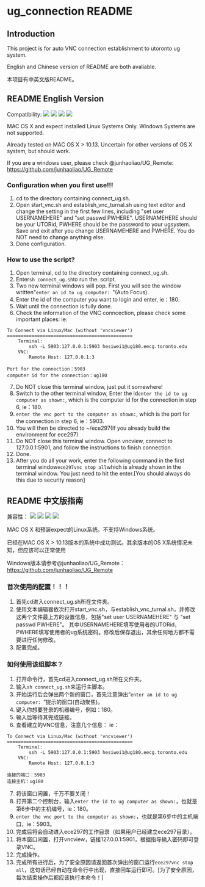 # ug_connection README

## Introduction
This project is for auto VNC connection establishment to utoronto ug system.


English and Chinese version of README are both avaliable. 

本项目有中英文版README。

## README English Version
Compatibility:
![](https://img.shields.io/badge/OS%20X-10.14-brightgreen.svg)
![](https://img.shields.io/badge/OS%20X-10.13-brightgreen.svg)
![](https://img.shields.io/badge/Script-sh-blue.svg)
![](https://img.shields.io/badge/License-MIT-blue.svg)

MAC OS X and expect installed Linux Systems Only. Windows Systems are not supported.

Already tested on MAC OS X > 10.13. Uncertain for other versions of OS X system, but should work.

If you are a windows user, please check @junhaoliao/UG_Remote:
https://github.com/junhaoliao/UG_Remote

### Configuration when you first use!!!
1. cd to the directory containing connect_ug.sh.
2. Open start_vnc.sh and establish_vnc_turnal.sh using text editor and change the setting in the first few lines, including "set user USERNAMEHERE" and "set passwd PWHERE". USERNAMEHERE should be your UTORid, PWHERE should be the password to your ugsystem. Save and exit after you change USERNAMEHERE and PWHERE. You do NOT need to change anything else.
3. Done configuration.

### How to use the script?
1. Open terminal, cd to the directory containing connect_ug.sh.
2. Enter```sh connect_ug.sh```to run the. script.
3. Two new terminal windows will pop. First you will see the window written"```enter an id to ug computer: ```"(Auto Focus).
4. Enter the id of the computer you want to login and enter, ie：180.
5. Wait until the connection is fully done.
6. Check the information of the VNC conncection, please check some important places:
ie:
```
To Connect via Linux/Mac (without 'vncviewer')
==============================================
	Terminal:
		ssh -L 5903:127.0.0.1:5903 hesiwei1@ug180.eecg.toronto.edu 
	VNC:
		Remote Host: 127.0.0.1:3

Port for the connection：5903
computer id for the connection：ug180
```
7. Do NOT close this terminal window, just put it somewhere!
8. Switch to the other terminal window, Enter the id```enter the id to ug computer as shown:```, which is the computer id for the connection in step 6, ie：180.
9. ```enter the vnc port to the computer as shown:```, which is the port for the connection in step 6, ie：5903.
10. You will then be directed to ~/ece297(If you already build the environment for ece297)
11. Do NOT close this terminal window. Open vncview, connect to 127.0.0.1:5901, and follow the instructions to finish connection.
12. Done.
13. After you do all your work, enter the following command in the first terminal window```ece297vnc stop all```which is already shown in the terminal window. You just need to hit the enter.[You should always do this due to security reason]


## README 中文版指南

兼容性：
![](https://img.shields.io/badge/OS%20X-10.14-brightgreen.svg)
![](https://img.shields.io/badge/OS%20X-10.13-brightgreen.svg)
![](https://img.shields.io/badge/Script-sh-blue.svg)
![](https://img.shields.io/badge/License-MIT-blue.svg)

MAC OS X 和预装expect的Linux系统。不支持Windows系统。

已经在MAC OS X > 10.13版本的系统中成功测试。其余版本的OS X系统情况未知，但应该可以正常使用

Windows版本请参考@junhaoliao/UG_Remote：
https://github.com/junhaoliao/UG_Remote

### 首次使用的配置！！！
1. 首先cd进入connect_ug.sh所在文件夹。
2. 使用文本编辑器依次打开start_vnc.sh，与establish_vnc_turnal.sh，并修改这两个文件最上方的设置信息，包括"set user USERNAMEHERE" 与 "set passwd PWHERE"。 其中USERNAMEHERE填写使用者的UTORid， PWHERE填写使用者的ug系统密码。修改后保存退出，其余任何地方都不需要进行任何修改。
3. 配置完成。

### 如何使用该组脚本？
1. 打开命令行，首先cd进入connect_ug.sh所在文件夹。
2. 输入```sh connect_ug.sh```来运行主脚本。
3. 开始运行后会弹出两个新的窗口，首先注意弹出“```enter an id to ug computer: ```”提示的窗口(自动聚焦)。
4. 键入你想要登录的机器编号，例如：180。
5. 输入后等待其完成链接。
6. 查看建立的VNC信息，注意几个信息：
ie：
```
To Connect via Linux/Mac (without 'vncviewer')
==============================================
	Terminal:
		ssh -L 5903:127.0.0.1:5903 hesiwei1@ug180.eecg.toronto.edu 
	VNC:
		Remote Host: 127.0.0.1:3

连接的端口：5903
连接主机：ug180
```
7. 将该窗口闲置，千万不要关闭！
8. 打开第二个控制台，输入```enter the id to ug computer as shown:```，也就是第6步中的主机编号，ie：180。
9. ```enter the vnc port to the computer as shown:```，也就是第6步中的主机端口，ie：5903。
10. 完成后将会自动进入ece297的工作目录（如果用户已经建立ece297目录）。
11. 将本窗口闲置，打开vncview，链接127.0.0.1:5901，根据指导输入密码即可登录VNC。
12. 完成操作。
13. 完成所有进行后，为了安全原因请返回首次弹出的窗口运行```ece297vnc stop all```，这句话已经自动在命令行中出现，直接回车运行即可。[为了安全原因，每次结束操作后都应该执行本命令！]
